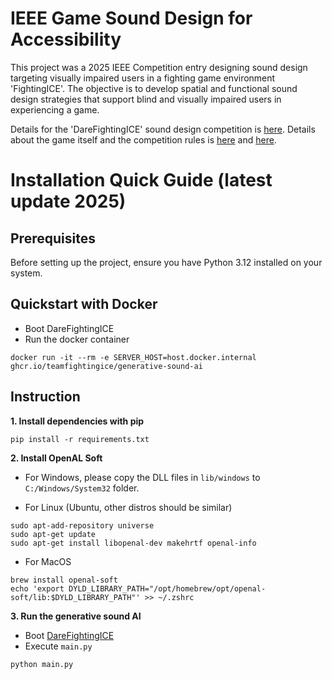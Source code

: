 # IEEE Game Sound Design for Accessibility

This project was a 2025 IEEE Competition entry designing sound design targeting visually impaired users in a fighting game environment 'FightingICE'. The objective is to develop spatial and functional sound design strategies that support blind and visually impaired users in experiencing a game.

Details for the 'DareFightingICE' sound design competition is [here](https://cog2025.inesc-id.pt/darefightingice-ai-competition/). Details about the game itself and the competition rules is [here](https://github.com/TeamFightingICE/FightingICE/tree/master/DareFightingICE/Sound) and [here](https://www.ice.ci.ritsumei.ac.jp/~ftgaic/).

# Installation Quick Guide (latest update 2025)

## Prerequisites

Before setting up the project, ensure you have Python 3.12 installed on your system.

## Quickstart with Docker

- Boot DareFightingICE
- Run the docker container
```
docker run -it --rm -e SERVER_HOST=host.docker.internal ghcr.io/teamfightingice/generative-sound-ai
```

## Instruction

__1. Install dependencies with pip__
```
pip install -r requirements.txt
```

__2. Install OpenAL Soft__

- For Windows, please copy the DLL files in `lib/windows` to `C:/Windows/System32` folder.

- For Linux (Ubuntu, other distros should be similar)
```
sudo apt-add-repository universe
sudo apt-get update
sudo apt-get install libopenal-dev makehrtf openal-info
```

- For MacOS
```
brew install openal-soft
echo 'export DYLD_LIBRARY_PATH="/opt/homebrew/opt/openal-soft/lib:$DYLD_LIBRARY_PATH"' >> ~/.zshrc
```

__3. Run the generative sound AI__
- Boot [DareFightingICE](https://github.com/TeamFightingICE/FightingICE/releases/tag/v7.0)
- Execute `main.py`
```
python main.py
```
